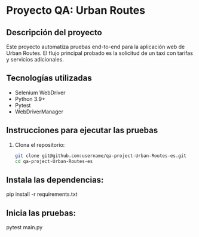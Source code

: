# Proyecto QA: Urban Routes

## Descripción del proyecto
Este proyecto automatiza pruebas end-to-end para la aplicación web de Urban Routes. El flujo principal probado es la solicitud de un taxi con tarifas y servicios adicionales.

## Tecnologías utilizadas
- Selenium WebDriver
- Python 3.9+
- Pytest
- WebDriverManager

## Instrucciones para ejecutar las pruebas
1. Clona el repositorio:
   ```bash
   git clone git@github.com:username/qa-project-Urban-Routes-es.git
   cd qa-project-Urban-Routes-es

## Instala las dependencias:
pip install -r requirements.txt

## Inicia las pruebas:
pytest main.py
